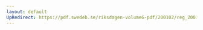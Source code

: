 ```yaml
---
layout: default
UpRedirect: https://pdf.swedeb.se/riksdagen-volumeG-pdf/200102/reg_200102/reg_200102_0315.pdf
---
```


